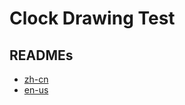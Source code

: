 # Clock Drawing Test

## READMEs

- [zh-cn](README/README-zh-cn.md)
- [en-us](README/README-en-us.md)

